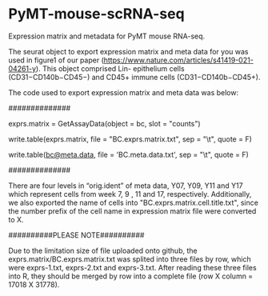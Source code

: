 # PyMT-mouse-scRNA-seq
Expression matrix and metadata for PyMT mouse RNA-seq.

The seurat object to export expression matrix and meta data for you was used in figure1 of our paper (https://www.nature.com/articles/s41419-021-04261-y).
This object comprised Lin- epithelium cells (CD31−CD140b−CD45−) and CD45+ immune cells (CD31−CD140b−CD45+).

The code used to export expression matrix and meta data was below:

##############

exprs.matrix = GetAssayData(object = bc, slot = "counts")

write.table(exprs.matrix, file = "BC.exprs.matrix.txt", sep = "\t", quote = F)

write.table(bc@meta.data, file = 'BC.meta.data.txt', sep = "\t", quote = F)

##############

There are four levels in “orig.ident” of meta data, Y07, Y09, Y11 and Y17 which represent cells from week 7, 9 , 11 and 17, respectively.
Additionally, we also exported the name of cells into "BC.exprs.matrix.cell.title.txt", since the number prefix of the cell name in expression matrix file were converted to X.

##########PLEASE NOTE##########

Due to the limitation size of file uploaded onto github, the exprs.matrix/BC.exprs.matrix.txt was splited into three files by row, which were exprs-1.txt, exprs-2.txt and exprs-3.txt. After reading these three files into R, they should be merged by row into a complete file (row X column = 17018 X 31778).


